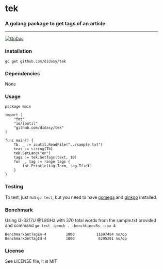 # tek
### A golang package to get tags of an article
----------------------------------------------
[![GoDoc](https://godoc.org/github.com/didasy/tek?status.svg)](https://godoc.org/github.com/didasy/tek)

### Installation
`go get github.com/didasy/tek`

### Dependencies
None

### Usage
```
package main

import (
	"fmt"
	"io/ioutil"
	"github.com/didasy/tek"
)

func main() {
	Tb, _ := ioutil.ReadFile("../sample.txt")
	text := string(Tb)
	tek.SetLang("en")
	tags := tek.GetTags(text, 10)
	for _, tag := range tags {
		fmt.Println(tag.Term, tag.Tfidf)
	}
}
```
### Testing
To test, just run `go test`, but you need to have [gomega](http://github.com/onsi/gomega) and [ginkgo](http://github.com/onsi/ginkgo) installed.

### Benchmark
Using i3-3217U @1.8GHz with 370 total words from the sample.txt provided and command `go test -bench . -benchtime=5s -cpu 4`:
```
BenchmarkGetTagEn-4         1000          11097404 ns/op
BenchmarkGetTagId-4         1000           6295201 ns/op
```

### License
See LICENSE file, it is MIT